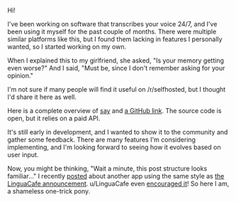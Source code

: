 Hi!

I've been working on software that transcribes your voice 24/7, and I've been using it myself for the past couple of months. There were multiple similar platforms like this, but I found them lacking in features I personally wanted, so I started working on my own.

When I explained this to my girlfriend, she asked, "Is your memory getting even worse?" And I said, "Must be, since I don't remember asking for your opinion."

I'm not sure if many people will find it useful on /r/selfhosted, but I thought I'd share it here as well.

Here is a complete overview of [say](https://github.com/8ta4/say/blob/e7fa58ba0bb330fc576892d925f1d316920e37c6/README.md#usage) and [a GitHub link](https://github.com/8ta4/say). The source code is open, but it relies on a paid API.

It's still early in development, and I wanted to show it to the community and gather some feedback. There are many features I'm considering implementing, and I'm looking forward to seeing how it evolves based on user input.

Now, you might be thinking, "Wait a minute, this post structure looks familiar..." I recently [posted](https://old.reddit.com/r/selfhosted/comments/1eeo860/i_created_accent_a_pronunciation_practice_platform) about another app using the same style as [the LinguaCafe announcement](https://old.reddit.com/r/languagelearning/comments/1aqpv49/linguacafe_a_reading_software_for_language). u/LinguaCafe even [encouraged it](https://old.reddit.com/r/selfhosted/comments/1eeo860/i_created_accent_a_pronunciation_practice_platform/lfj7q8m/)! So here I am, a shameless one-trick pony.
